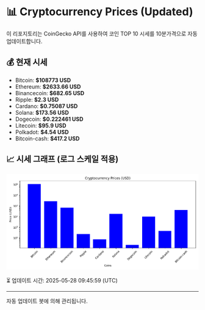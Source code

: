
# 📊 Cryptocurrency Prices (Updated)

이 리포지토리는 CoinGecko API를 사용하여 코인 TOP 10 시세를 10분가격으로 자동 업데이트합니다.

## 💰 현재 시세
- Bitcoin: **$108773 USD**
- Ethereum: **$2633.66 USD**
- Binancecoin: **$682.65 USD**
- Ripple: **$2.3 USD**
- Cardano: **$0.75087 USD**
- Solana: **$173.56 USD**
- Dogecoin: **$0.222461 USD**
- Litecoin: **$95.9 USD**
- Polkadot: **$4.54 USD**
- Bitcoin-cash: **$417.2 USD**

## 📈 시세 그래프 (로그 스케일 적용)
![Crypto Prices](crypto_prices.png)

⏳ 업데이트 시간: 2025-05-28 09:45:59 (UTC)

---
자동 업데이트 봇에 의해 관리됩니다.

